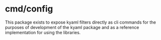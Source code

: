 # cmd/config

This package exists to expose kyaml filters directly as cli commands for the purposes
of development of the kyaml package and as a reference implementation for using the libraries.
